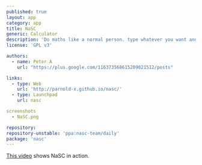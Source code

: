 ```yaml
---
published: true
layout: app
category: app
title: NaSC
generic: Calculator
description: 'Do maths like a normal person. type whatever you want and the app smartly figures out what is math and spits out an answer on the right pane. Then you can plug those answers in to future equations and if that answer changes, so does the equations it&#39;s used in.'
license: 'GPL v3'

authors: 
  - name: Peter A
    url: "https://plus.google.com/116373568615209021512/posts"

links:
  - type: Web
    url: 'http://parnold-x.github.io/nasc/'
  - type: Launchpad
    url: nasc

screenshots
  - NaSC.png

repository:
repository-unstable: 'ppa:nasc-team/daily'
package: 'nasc'
---
```


[This video](https://dl.dropboxusercontent.com/u/28321853/screencast1411074345.webm) shows NaSC in action.